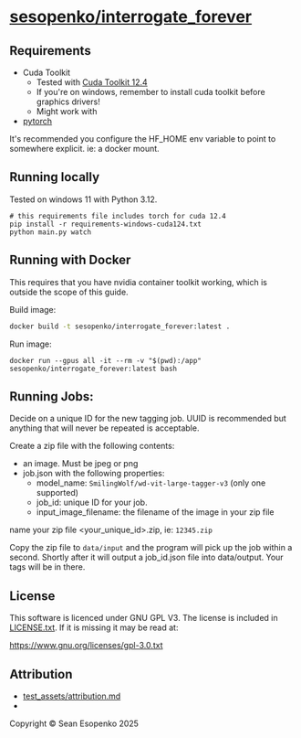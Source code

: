 # [sesopenko/interrogate_forever](https://github.com/sesopenko/interrogate_forever)

## Requirements

* Cuda Toolkit
    * Tested with [Cuda Toolkit 12.4](https://developer.nvidia.com/cuda-12-4-0-download-archive)
    * If you're on windows, remember to install cuda toolkit before graphics drivers!
    * Might work with
* [pytorch](https://pytorch.org/get-started/locally/)

It's recommended you configure the HF_HOME env variable to point to somewhere explicit. ie: a docker mount.

## Running locally

Tested on windows 11 with Python 3.12.

```
# this requirements file includes torch for cuda 12.4
pip install -r requirements-windows-cuda124.txt
python main.py watch
```

## Running with Docker

This requires that you have nvidia container toolkit working, which is outside the scope of this guide.

Build image:

```bash
docker build -t sesopenko/interrogate_forever:latest .
```

Run image:

```
docker run --gpus all -it --rm -v "$(pwd):/app" sesopenko/interrogate_forever:latest bash
```

## Running Jobs:

Decide on a unique ID for the new tagging job. UUID is recommended but anything that will never be repeated is
acceptable.

Create a zip file with the following contents:

* an image. Must be jpeg or png
* job.json with the following properties:
    * model_name: `SmilingWolf/wd-vit-large-tagger-v3` (only one supported)
    * job_id: unique ID for your job.
    * input_image_filename: the filename of the image in your zip file

name your zip file <your_unique_id>.zip, ie: `12345.zip`

Copy the zip file to `data/input` and the program will pick up the job within a second. Shortly after it will output a
job_id.json file into data/output. Your tags will be in there.

## License

This software is licenced under GNU GPL V3. The license is included in [LICENSE.txt](LICENSE.txt). If it is missing it
may be read at:

https://www.gnu.org/licenses/gpl-3.0.txt

## Attribution

* [test_assets/attribution.md](test_assets/attribution.md)
*

Copyright © Sean Esopenko 2025